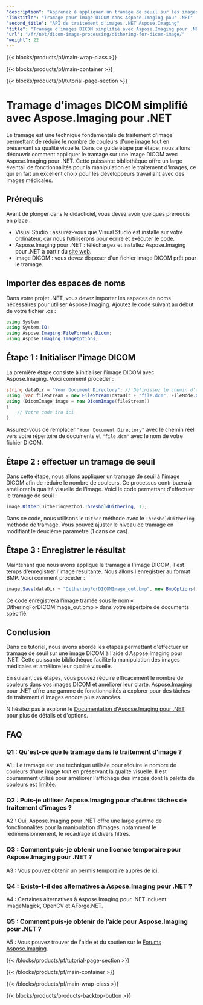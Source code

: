```yaml
---
"description": "Apprenez à appliquer un tramage de seuil sur les images DICOM avec Aspose.Imaging pour .NET. Améliorez la qualité de vos images et réduisez les palettes de couleurs sans effort."
"linktitle": "Tramage pour image DICOM dans Aspose.Imaging pour .NET"
"second_title": "API de traitement d'images .NET Aspose.Imaging"
"title": "Tramage d'images DICOM simplifié avec Aspose.Imaging pour .NET"
"url": "/fr/net/dicom-image-processing/dithering-for-dicom-image/"
"weight": 22
---
```


{{< blocks/products/pf/main-wrap-class >}}

{{< blocks/products/pf/main-container >}}

{{< blocks/products/pf/tutorial-page-section >}}

# Tramage d'images DICOM simplifié avec Aspose.Imaging pour .NET

Le tramage est une technique fondamentale de traitement d'image permettant de réduire le nombre de couleurs d'une image tout en préservant sa qualité visuelle. Dans ce guide étape par étape, nous allons découvrir comment appliquer le tramage sur une image DICOM avec Aspose.Imaging pour .NET. Cette puissante bibliothèque offre un large éventail de fonctionnalités pour la manipulation et le traitement d'images, ce qui en fait un excellent choix pour les développeurs travaillant avec des images médicales. 

## Prérequis

Avant de plonger dans le didacticiel, vous devez avoir quelques prérequis en place :

- Visual Studio : assurez-vous que Visual Studio est installé sur votre ordinateur, car nous l’utiliserons pour écrire et exécuter le code.
- Aspose.Imaging pour .NET : téléchargez et installez Aspose.Imaging pour .NET à partir du [site web](https://releases.aspose.com/imaging/net/).
- Image DICOM : vous devez disposer d'un fichier image DICOM prêt pour le tramage.

## Importer des espaces de noms

Dans votre projet .NET, vous devez importer les espaces de noms nécessaires pour utiliser Aspose.Imaging. Ajoutez le code suivant au début de votre fichier .cs :

```csharp
using System;
using System.IO;
using Aspose.Imaging.FileFormats.Dicom;
using Aspose.Imaging.ImageOptions;
```

## Étape 1 : Initialiser l'image DICOM

La première étape consiste à initialiser l'image DICOM avec Aspose.Imaging. Voici comment procéder :

```csharp
string dataDir = "Your Document Directory"; // Définissez le chemin d'accès à votre répertoire de documents
using (var fileStream = new FileStream(dataDir + "file.dcm", FileMode.Open, FileAccess.Read))
using (DicomImage image = new DicomImage(fileStream))
{
    // Votre code ira ici
}
```

Assurez-vous de remplacer `"Your Document Directory"` avec le chemin réel vers votre répertoire de documents et `"file.dcm"` avec le nom de votre fichier DICOM.

## Étape 2 : effectuer un tramage de seuil

Dans cette étape, nous allons appliquer un tramage de seuil à l'image DICOM afin de réduire le nombre de couleurs. Ce processus contribuera à améliorer la qualité visuelle de l'image. Voici le code permettant d'effectuer le tramage de seuil :

```csharp
image.Dither(DitheringMethod.ThresholdDithering, 1);
```

Dans ce code, nous utilisons le `Dither` méthode avec le `ThresholdDithering` méthode de tramage. Vous pouvez ajuster le niveau de tramage en modifiant le deuxième paramètre (1 dans ce cas).

## Étape 3 : Enregistrer le résultat

Maintenant que nous avons appliqué le tramage à l'image DICOM, il est temps d'enregistrer l'image résultante. Nous allons l'enregistrer au format BMP. Voici comment procéder :

```csharp
image.Save(dataDir + "DitheringForDICOMImage_out.bmp", new BmpOptions());
```

Ce code enregistrera l'image tramée sous le nom « DitheringForDICOMImage_out.bmp » dans votre répertoire de documents spécifié.

## Conclusion

Dans ce tutoriel, nous avons abordé les étapes permettant d'effectuer un tramage de seuil sur une image DICOM à l'aide d'Aspose.Imaging pour .NET. Cette puissante bibliothèque facilite la manipulation des images médicales et améliore leur qualité visuelle.

En suivant ces étapes, vous pouvez réduire efficacement le nombre de couleurs dans vos images DICOM et améliorer leur clarté. Aspose.Imaging pour .NET offre une gamme de fonctionnalités à explorer pour des tâches de traitement d'images encore plus avancées.

N'hésitez pas à explorer le [Documentation d'Aspose.Imaging pour .NET](https://reference.aspose.com/imaging/net/) pour plus de détails et d'options.

## FAQ

### Q1 : Qu'est-ce que le tramage dans le traitement d'image ?

A1 : Le tramage est une technique utilisée pour réduire le nombre de couleurs d'une image tout en préservant la qualité visuelle. Il est couramment utilisé pour améliorer l'affichage des images dont la palette de couleurs est limitée.

### Q2 : Puis-je utiliser Aspose.Imaging pour d’autres tâches de traitement d’images ?

A2 : Oui, Aspose.Imaging pour .NET offre une large gamme de fonctionnalités pour la manipulation d’images, notamment le redimensionnement, le recadrage et divers filtres.

### Q3 : Comment puis-je obtenir une licence temporaire pour Aspose.Imaging pour .NET ?

A3 : Vous pouvez obtenir un permis temporaire auprès de [ici](https://purchase.aspose.com/temporary-license/).

### Q4 : Existe-t-il des alternatives à Aspose.Imaging pour .NET ?

A4 : Certaines alternatives à Aspose.Imaging pour .NET incluent ImageMagick, OpenCV et AForge.NET.

### Q5 : Comment puis-je obtenir de l’aide pour Aspose.Imaging pour .NET ?

A5 : Vous pouvez trouver de l'aide et du soutien sur le [Forums Aspose.Imaging](https://forum.aspose.com/).

{{< /blocks/products/pf/tutorial-page-section >}}

{{< /blocks/products/pf/main-container >}}

{{< /blocks/products/pf/main-wrap-class >}}

{{< blocks/products/products-backtop-button >}}